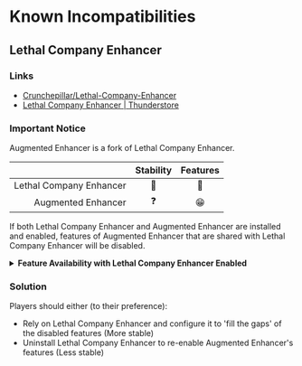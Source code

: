 # Known Incompatibilities

## Lethal Company Enhancer

### Links

- [Crunchepillar/Lethal-Company-Enhancer](https://github.com/Crunchepillar/Lethal-Company-Enhancer)
- [Lethal Company Enhancer | Thunderstore](https://thunderstore.io/c/lethal-company/p/Mom_Llama/Lethal_Company_Enhancer/)

### Important Notice

Augmented Enhancer is a fork of Lethal Company Enhancer.

|                         | Stability | Features |
|------------------------:|:---------:|:--------:|
| Lethal Company Enhancer |    💯     |    🙂    |
|      Augmented Enhancer |     ❓     |    😁    |

If both Lethal Company Enhancer and Augmented Enhancer are installed and enabled, features of Augmented Enhancer 
that are shared with Lethal Company Enhancer will be disabled.

<details>
<summary><strong>Feature Availability with Lethal Company Enhancer Enabled</strong></summary>

|                          Feature | Availability |
|---------------------------------:|:------------:|
|                 Scrap Protection |      ❌       |
|                    Suit Unlocker |      ❌       |
|             Always Show Terminal |      ❌       |
|    Minimum Company Buying Factor |      ❌       |
| Company Buying Factor Randomizer |      ❌       |
|                       Time Scale |      ❌       |
|       Hangar Door Close Duration |      ❌       |
|                   Threat Scanner |      ❌       |
|                   Quota Settings |     ✅⚠️      | 

#### ⚠️ Warning Details ⚠️
- Quota Settings options are enabled, however Augmented Enhancer's `iQuotaAssignmentDuration` option 
  and Lethal Company Enhancer's `iQuotaDays` option must be set to the same value.

</details>

### Solution

Players should either (to their preference):

- Rely on Lethal Company Enhancer and configure it to 'fill the gaps' of the disabled features (More stable)
- Uninstall Lethal Company Enhancer to re-enable Augmented Enhancer's features (Less stable)
